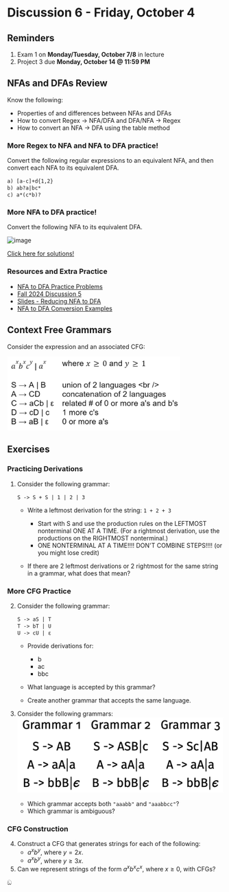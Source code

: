 # Discussion 6 - Friday, October 4

## Reminders

1. Exam 1 on **Monday/Tuesday, October 7/8** in lecture
2. Project 3 due **Monday, October 14 @ 11:59 PM**
   
## NFAs and DFAs Review
Know the following:
- Properties of and differences between NFAs and DFAs
- How to convert Regex -> NFA/DFA and DFA/NFA -> Regex
- How to convert an NFA -> DFA using the table method

### More Regex to NFA and NFA to DFA practice!
Convert the following regular expressions to an equivalent NFA, and then convert each NFA to its equivalent DFA.
```
a) [a-c]+d{1,2}
b) ab?a|bc*
c) a*(c*b)?
```
### More NFA to DFA practice!
Convert the following NFA to its equivalent DFA.

![image](https://github.com/user-attachments/assets/744bdabf-9e2f-48b8-b7bc-b75ec4b04a40)

[Click here for solutions!](https://github.com/cmsc330fall24/fall2024/blob/main/discussions/d6_nfa_review_cfg/CMSC330%20-%20Discussion%206%20NFA%20Solutions.pdf)

### Resources and Extra Practice
- [NFA to DFA Practice Problems](https://bakalian.cs.umd.edu/330/practice/nfa2dfa)
- [Fall 2024 Discussion 5](https://github.com/cmsc330fall24/fall2024/blob/main/discussions/d5_nfa_dfa/README.md)
- [Slides - Reducing NFA to DFA](https://bakalian.cs.umd.edu/assets/slides/14-automata3.pdf)
- [NFA to DFA Conversion Examples](https://github.com/anwarmamat/cmsc330spring2024/blob/main/nfa2dfa/nfa2dfa.md)

## Context Free Grammars
Consider the expression and an associated CFG:
<!--
$a^xb^xc^y|a^x$ where $x \ge 0$ and $y \ge 1$
```
S -> A | B           Union of two languages
A -> CD              Concatenation of two languages
C -> aCb | ε         Related number of 0 or more  a's and b's
D -> cD | c          1 or more c's
B -> aB | ε          0 or more a's
```
-->

<img width="80%" alt="image" src="imgs/cfg.png">

## Exercises

### Practicing Derivations

1. Consider the following grammar:

   ```
   S -> S + S | 1 | 2 | 3
   ```

   - Write a leftmost derivation for the string: `1 + 2 + 3`

     - Start with S and use the production rules on the LEFTMOST nonterminal ONE AT A TIME. (For a rightmost derivation, use the productions on the RIGHTMOST nonterminal.)
     - ONE NONTERMINAL AT A TIME!!!! DON'T COMBINE STEPS!!!! (or you might lose credit)

   - If there are 2 leftmost derivations or 2 rightmost for the same string in a grammar, what does that mean?

### More CFG Practice

2. Consider the following grammar:

   ```
   S -> aS | T
   T -> bT | U
   U -> cU | ε
   ```

   - Provide derivations for:

     - b
     - ac
     - bbc

   - What language is accepted by this grammar?

   - Create another grammar that accepts the same language.

3. Consider the following grammars:
   ![cfg2](imgs/cfg2.png)

   - Which grammar accepts both `"aaabb"` and `"aaabbcc"`?
   - Which grammar is ambiguous?

### CFG Construction

4. Construct a CFG that generates strings for each of the following:
   - $a^xb^y$, where $y = 2x$.
   - $a^xb^y$, where $y \ge 3x$.
5. Can we represent strings of the form $a^xb^xc^x$, where $x \ge 0$, with CFGs?

ඞ
